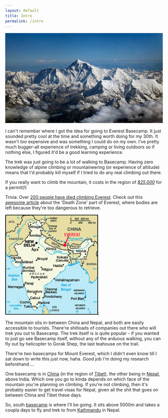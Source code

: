 ```yaml
---
layout: default
title: Intro
permalink: /intro
---
```


![Mount Everest](/assets/mounteverestdrukair.jpg)

I can't remember where I got the idea for going to Everest Basecamp. It just sounded pretty cool at the time and something worth doing for my 30th. It wasn't *too* expensive and was something I could do on my own. I've pretty much bugger-all experience of trekking, camping or living outdoors so if nothing else, I figured it'd be a good learning experience.

The trek was just going to be a lot of walking to Basecamp. Having zero knowledge of alpine climbing or mountaineering (or experience of altitude) means that I'd probably kill myself if I tried to do any real climbing out there.

If you really want to climb the mountain, it costs in the region of *[$25,000](http://en.wikipedia.org/wiki/Mount_Everest#2010)* for a permit(!)

Trivia: Over [200 people have died climbing Everest](http://en.wikipedia.org/wiki/List_of_deaths_on_eight-thousanders#Mount_Everest). Check out this [awesome article](http://godheadv.blogspot.com/2010/04/abandoned-on-everest.html) about the 'Death Zone' part of Everest, where bodies are left because they're too dangerous to retrieve.

![Everest Map](/assets/everestmap.png);

The mountain sits in-between China and Nepal, and both are easily accessible to tourists. There're shitloads of companies out there who will trek you out to Basecamp. The trek itself is is quite popular - if you wanted to just go see Basecamp itself, without any of the arduous walking, you can fly out by helicopter to Gorak Shep, the last teahouse on the trail.

There're *two* basecamps for Mount Everest, which I didn't even know till I sat down to write this just now, haha. Good job I'm doing my research beforehand ...

One basecamp is in [China](http://en.wikipedia.org/wiki/Everest_Base_Camp#North_base_camp) (in the region of [Tibet](http://en.wikipedia.org/wiki/Tibet_Autonomous_Region)), the other being in [Nepal](http://en.wikipedia.org/wiki/Everest_Base_Camp#South_base_camp_in_Nepal), above India. Which one you go to kinda depends on which face of the mountain you're planning on climbing. If you're not climbing, then it's probably easier to get travel visas for Nepal, given all the shit that goes on between China and Tibet these days.

So, south [basecamp](http://en.wikipedia.org/wiki/Everest_Base_Camp) is where I'll be going. It sits above 5000m and takes a coupla days to fly and trek to from [Kathmandu](http://en.wikipedia.org/wiki/Kathmandu) in Nepal.
